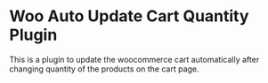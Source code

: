 ﻿# Woo Auto Update Cart Quantity Plugin
This is a plugin to update the woocommerce cart automatically after changing quantity of the products on the cart page.
